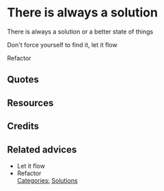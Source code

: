 # There is always a solution

There is always a solution or a better state of things

Don't force yourself to find it, let it flow

Refactor

## Quotes

## Resources

## Credits

## Related advices

- Let it flow
- Refactor
<br/>[Categories:](../Categories/index.md) [Solutions](../Categories/Solutions.md)